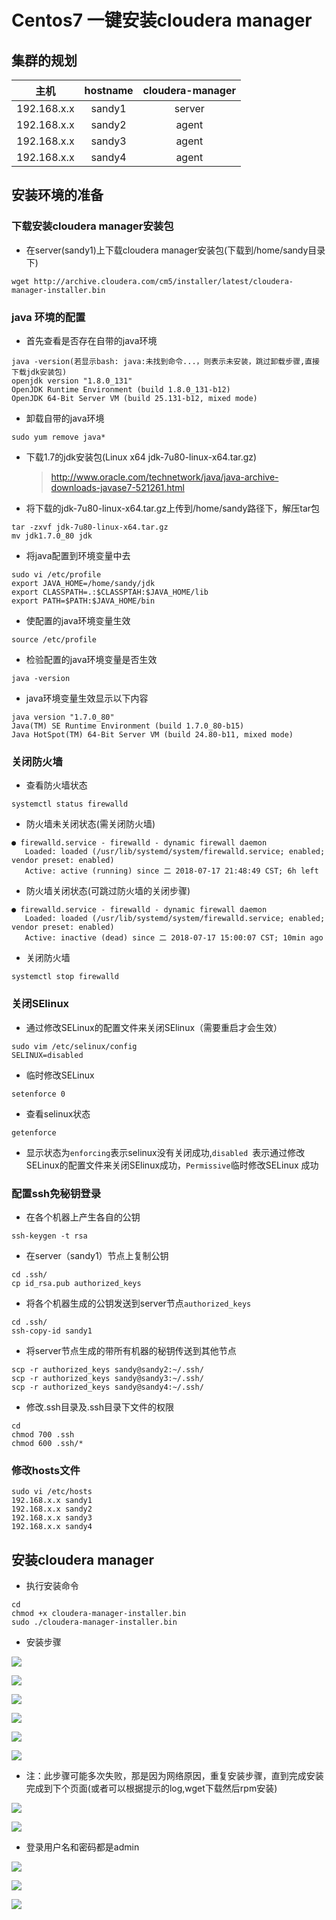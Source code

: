 # Centos7 一键安装cloudera manager

## 集群的规划 
|     主机      | hostname | cloudera-manager |
| :---------: | :------: | :--------------: |
| 192.168.x.x |  sandy1  |      server      |
| 192.168.x.x |  sandy2  |      agent       |
| 192.168.x.x |  sandy3  |      agent       |
| 192.168.x.x |  sandy4  |      agent       |



## 安装环境的准备

### 下载安装cloudera manager安装包

- 在server(sandy1)上下载cloudera manager安装包(下载到/home/sandy目录下)

```shell
wget http://archive.cloudera.com/cm5/installer/latest/cloudera-manager-installer.bin
```
### java 环境的配置

- 首先查看是否存在自带的java环境

```shell
java -version(若显示bash: java:未找到命令...，则表示未安装，跳过卸载步骤,直接下载jdk安装包)
openjdk version "1.8.0_131" 
OpenJDK Runtime Environment (build 1.8.0_131-b12)
OpenJDK 64-Bit Server VM (build 25.131-b12, mixed mode)
```

- 卸载自带的java环境

```shell
sudo yum remove java*
```

- 下载1.7的jdk安装包(Linux x64 jdk-7u80-linux-x64.tar.gz)

  > http://www.oracle.com/technetwork/java/java-archive-downloads-javase7-521261.html

- 将下载的jdk-7u80-linux-x64.tar.gz上传到/home/sandy路径下，解压tar包


```shell
tar -zxvf jdk-7u80-linux-x64.tar.gz
mv jdk1.7.0_80 jdk
```

- 将java配置到环境变量中去

```shell
sudo vi /etc/profile
export JAVA_HOME=/home/sandy/jdk
export CLASSPATH=.:$CLASSPTAH:$JAVA_HOME/lib
export PATH=$PATH:$JAVA_HOME/bin
```

- 使配置的java环境变量生效

```shell
source /etc/profile
```

- 检验配置的java环境变量是否生效

```shell
java -version
```

- java环境变量生效显示以下内容

```shell
java version "1.7.0_80"
Java(TM) SE Runtime Environment (build 1.7.0_80-b15)
Java HotSpot(TM) 64-Bit Server VM (build 24.80-b11, mixed mode)
```

### 关闭防火墙

- 查看防火墙状态

```shell
systemctl status firewalld
```

- 防火墙未关闭状态(需关闭防火墙)

```shell
● firewalld.service - firewalld - dynamic firewall daemon
   Loaded: loaded (/usr/lib/systemd/system/firewalld.service; enabled; vendor preset: enabled)
   Active: active (running) since 二 2018-07-17 21:48:49 CST; 6h left
```

- 防火墙关闭状态(可跳过防火墙的关闭步骤)

```shell
● firewalld.service - firewalld - dynamic firewall daemon
   Loaded: loaded (/usr/lib/systemd/system/firewalld.service; enabled; vendor preset: enabled)
   Active: inactive (dead) since 二 2018-07-17 15:00:07 CST; 10min ago
```

- 关闭防火墙

```shell
systemctl stop firewalld
```

### 关闭SElinux

- 通过修改SELinux的配置文件来关闭SElinux（需要重启才会生效）

```shell
sudo vim /etc/selinux/config
SELINUX=disabled  
```

- 临时修改SELinux 

```shell
setenforce 0
```

- 查看selinux状态

```she
getenforce 
```

- 显示状态为`enforcing`表示selinux没有关闭成功,`disabled `表示通过修改SELinux的配置文件来关闭SElinux成功，`Permissive`临时修改SELinux 成功

### 配置ssh免秘钥登录

- 在各个机器上产生各自的公钥

```shell
ssh-keygen -t rsa
```

- 在server（sandy1）节点上复制公钥

```shell
cd .ssh/
cp id_rsa.pub authorized_keys
```

- 将各个机器生成的公钥发送到server节点`authorized_keys`

```shell
cd .ssh/
ssh-copy-id sandy1
```

- 将server节点生成的带所有机器的秘钥传送到其他节点

```shell
scp -r authorized_keys sandy@sandy2:~/.ssh/
scp -r authorized_keys sandy@sandy3:~/.ssh/
scp -r authorized_keys sandy@sandy4:~/.ssh/
```

- 修改.ssh目录及.ssh目录下文件的权限

```shell
cd
chmod 700 .ssh
chmod 600 .ssh/*
```

### 修改hosts文件

```shell
sudo vi /etc/hosts
192.168.x.x sandy1
192.168.x.x sandy2
192.168.x.x sandy3
192.168.x.x sandy4
```

## 安装cloudera manager

- 执行安装命令

```
cd
chmod +x cloudera-manager-installer.bin
sudo ./cloudera-manager-installer.bin
```

- 安装步骤

![ ](https://git.sinitek-corp.com/ailab-product/big-data-tutorials/raw/master/picture/clouderamanagerpicture1.png)

![ ](https://git.sinitek-corp.com/ailab-product/big-data-tutorials/raw/master/picture/clouderamanagerpicture2.png)

![ ](https://git.sinitek-corp.com/ailab-product/big-data-tutorials/raw/master/picture/clouderamanagerpicture3.png)

![ ](https://git.sinitek-corp.com/ailab-product/big-data-tutorials/raw/master/picture/clouderamanagerpicture4.png)

![ ](https://git.sinitek-corp.com/ailab-product/big-data-tutorials/raw/master/picture/clouderamanagerpicture5.png)

![ ](https://git.sinitek-corp.com/ailab-product/big-data-tutorials/raw/master/picture/clouderamanagerpicture6.png)
- 注：此步骤可能多次失败，那是因为网络原因，重复安装步骤，直到完成安装完成到下个页面(或者可以根据提示的log,wget下载然后rpm安装)

![ ](https://git.sinitek-corp.com/ailab-product/big-data-tutorials/raw/master/picture/clouderamanagerpicture7.png)

![ ](https://git.sinitek-corp.com/ailab-product/big-data-tutorials/raw/master/picture/clouderamanagerpicture8.png)
- 登录用户名和密码都是admin

![ ](https://git.sinitek-corp.com/ailab-product/big-data-tutorials/raw/master/picture/clouderamanagerpicture9.png)

![ ](https://git.sinitek-corp.com/ailab-product/big-data-tutorials/raw/master/picture/clouderamanagerpicture10.png)

![ ](https://git.sinitek-corp.com/ailab-product/big-data-tutorials/raw/master/picture/clouderamanagerpicture11.png)
